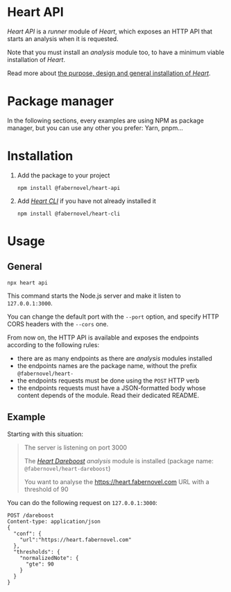 # Heart API

_Heart API_ is a _runner_ module of _Heart_, which exposes an HTTP API that starts an analysis when it is requested.

Note that you must install an _analysis_ module too, to have a minimum viable installation of _Heart_.

Read more about [the purpose, design and general installation of _Heart_](https://gitlab.com/fabernovel/heart/-/blob/master/README.md).

# Package manager

In the following sections, every examples are using NPM as package manager, but you can use any other you prefer: Yarn, pnpm...

# Installation

1. Add the package to your project

    ```shell
    npm install @fabernovel/heart-api
    ```

2. Add _[Heart CLI](https://www.npmjs.com/package/@fabernovel/heart-cli)_ if you have not already installed it

    ```shell
    npm install @fabernovel/heart-cli
    ```

# Usage

## General

```shell
npx heart api
```

This command starts the Node.js server and make it listen to `127.0.0.1:3000`.

You can change the default port with the `--port` option, and specify HTTP CORS headers with the `--cors` one.

From now on, the HTTP API is available and exposes the endpoints according to the following rules:
* there are as many endpoints as there are _analysis_ modules installed
* the endpoints names are the package name, without the prefix `@fabernovel/heart-`
* the endpoints requests must be done using the `POST` HTTP verb
* the endpoints requests must have a JSON-formatted body whose content depends of the module. Read their dedicated README.

## Example

Starting with this situation:

> The server is listening on port 3000
>
> The _[Heart Dareboost](https://www.npmjs.com/package/@fabernovel/heart-dareboost)_ _analysis_ module is installed (package name: `@fabernovel/heart-dareboost`)
>
> You want to analyse the https://heart.fabernovel.com URL with a threshold of 90

You can do the following request on `127.0.0.1:3000`:

```http
POST /dareboost
Content-type: application/json
{
  "conf": {
    "url":"https://heart.fabernovel.com"
  },
  "thresholds": {
    "normalizedNote": {
      "gte": 90
    }
  }
}
```
